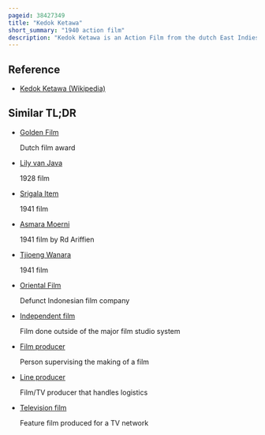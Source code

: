 ```yaml
---
pageid: 38427349
title: "Kedok Ketawa"
short_summary: "1940 action film"
description: "Kedok Ketawa is an Action Film from the dutch East Indies. It was the first Production of Union Films under Jo an Djan. Starring Basoeki Resobowo, Fatimah, and Oedjang, the Film follows a young Couple who fight off Criminals with the Help of a masked Man."
---
```


## Reference

- [Kedok Ketawa (Wikipedia)](https://en.wikipedia.org/?curid=38427349)

## Similar TL;DR

- [Golden Film](/tldr/en/golden-film)

  Dutch film award

- [Lily van Java](/tldr/en/lily-van-java)

  1928 film

- [Srigala Item](/tldr/en/srigala-item)

  1941 film

- [Asmara Moerni](/tldr/en/asmara-moerni)

  1941 film by Rd Ariffien

- [Tjioeng Wanara](/tldr/en/tjioeng-wanara)

  1941 film

- [Oriental Film](/tldr/en/oriental-film)

  Defunct Indonesian film company

- [Independent film](/tldr/en/independent-film)

  Film done outside of the major film studio system

- [Film producer](/tldr/en/film-producer)

  Person supervising the making of a film

- [Line producer](/tldr/en/line-producer)

  Film/TV producer that handles logistics

- [Television film](/tldr/en/television-film)

  Feature film produced for a TV network
